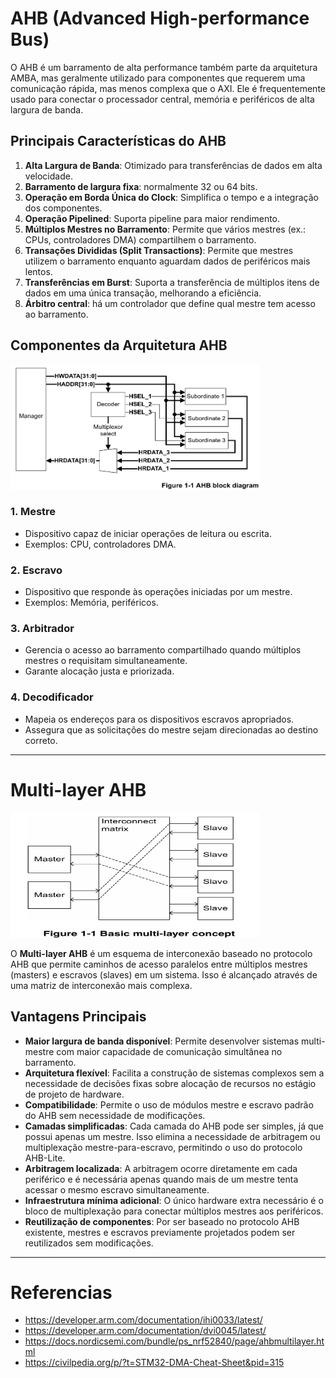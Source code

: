 # AHB (Advanced High-performance Bus)

O AHB é um barramento de alta performance também parte da arquitetura AMBA, mas geralmente utilizado para componentes que requerem uma comunicação rápida, mas menos complexa que o AXI. Ele é frequentemente usado para conectar o processador central, memória e periféricos de alta largura de banda.

## Principais Características do AHB

1. **Alta Largura de Banda**: Otimizado para transferências de dados em alta velocidade.
2. **Barramento de largura fixa**: normalmente 32 ou 64 bits.
3. **Operação em Borda Única do Clock**: Simplifica o tempo e a integração dos componentes.
4. **Operação Pipelined**: Suporta pipeline para maior rendimento.
5. **Múltiplos Mestres no Barramento**: Permite que vários mestres (ex.: CPUs, controladores DMA) compartilhem o barramento.
6. **Transações Divididas (Split Transactions)**: Permite que mestres utilizem o barramento enquanto aguardam dados de periféricos mais lentos.
7. **Transferências em Burst**: Suporta a transferência de múltiplos itens de dados em uma única transação, melhorando a eficiência.
8. **Árbitro central**: há um controlador que define qual mestre tem acesso ao barramento.

## Componentes da Arquitetura AHB

<img src="../../assets/images/ahb_arch.png" alt="Alt Text" width="400" height="200">

### 1. **Mestre**

- Dispositivo capaz de iniciar operações de leitura ou escrita.
- Exemplos: CPU, controladores DMA.

### 2. **Escravo**

- Dispositivo que responde às operações iniciadas por um mestre.
- Exemplos: Memória, periféricos.

### 3. **Arbitrador**

- Gerencia o acesso ao barramento compartilhado quando múltiplos mestres o requisitam simultaneamente.
- Garante alocação justa e priorizada.

### 4. **Decodificador**

- Mapeia os endereços para os dispositivos escravos apropriados.
- Assegura que as solicitações do mestre sejam direcionadas ao destino correto.

---

# Multi-layer AHB

<img src="../../assets/images/ahb_multilayer.png" alt="Alt Text" width="400" height="200">

O **Multi-layer AHB** é um esquema de interconexão baseado no protocolo AHB que permite caminhos de acesso paralelos entre múltiplos mestres (masters) e escravos (slaves) em um sistema. Isso é alcançado através de uma matriz de interconexão mais complexa.

## Vantagens Principais

- **Maior largura de banda disponível**: Permite desenvolver sistemas multi-mestre com maior capacidade de comunicação simultânea no barramento.
- **Arquitetura flexível**: Facilita a construção de sistemas complexos sem a necessidade de decisões fixas sobre alocação de recursos no estágio de projeto de hardware.
- **Compatibilidade**: Permite o uso de módulos mestre e escravo padrão do AHB sem necessidade de modificações.
- **Camadas simplificadas**: Cada camada do AHB pode ser simples, já que possui apenas um mestre. Isso elimina a necessidade de arbitragem ou multiplexação mestre-para-escravo, permitindo o uso do protocolo AHB-Lite.
- **Arbitragem localizada**: A arbitragem ocorre diretamente em cada periférico e é necessária apenas quando mais de um mestre tenta acessar o mesmo escravo simultaneamente.
- **Infraestrutura mínima adicional**: O único hardware extra necessário é o bloco de multiplexação para conectar múltiplos mestres aos periféricos.
- **Reutilização de componentes**: Por ser baseado no protocolo AHB existente, mestres e escravos previamente projetados podem ser reutilizados sem modificações.

---

# Referencias

- https://developer.arm.com/documentation/ihi0033/latest/
- https://developer.arm.com/documentation/dvi0045/latest/
- https://docs.nordicsemi.com/bundle/ps_nrf52840/page/ahbmultilayer.html
- https://civilpedia.org/p/?t=STM32-DMA-Cheat-Sheet&pid=315
